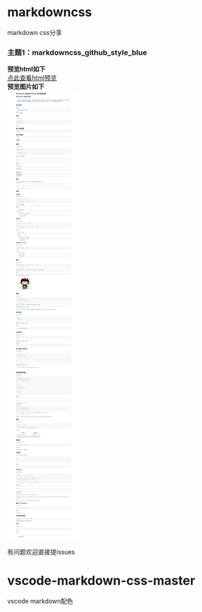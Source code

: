 # markdowncss  
markdown css分享  
   
### 主题1：markdowncss_github_style_blue
**预览html如下**  
<a href = "http://htmlpreview.github.io/?https://github.com/jwsky/markdowncss/blob/master/markdowncss_github_style_blue/markdowncss_github_style_blue_demo.html
" target = "_blank">点此查看html预览</a>   
**预览图片如下**  
![markdowncss_github_style_blue_preview](markdowncss_github_style_blue/markdowncss_github_style_blue_preview.png)

有问题欢迎直接提issues  


# vscode-markdown-css-master
vscode markdown配色